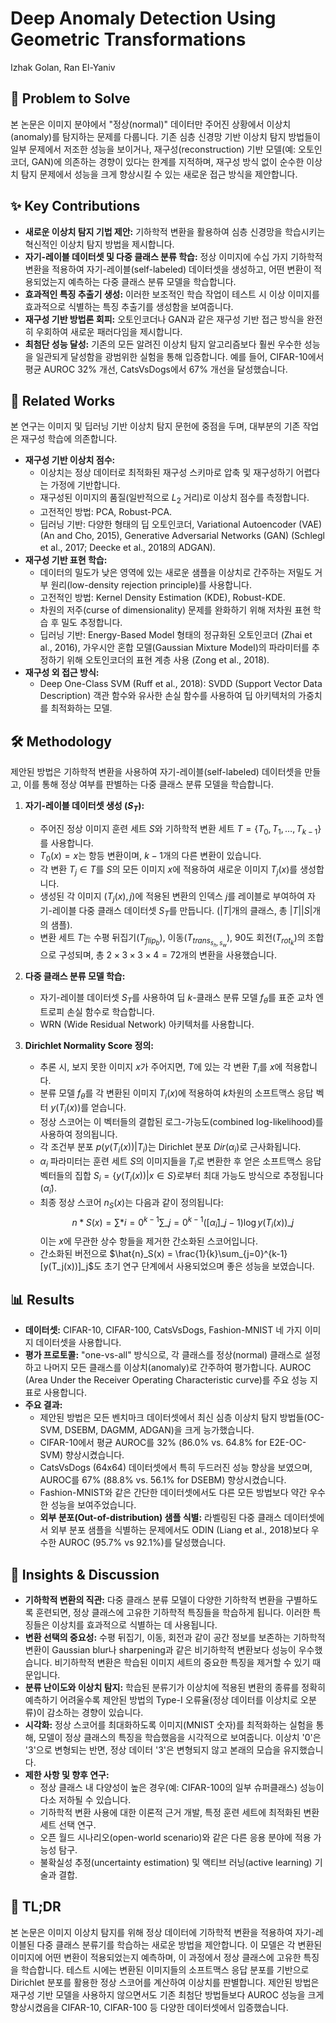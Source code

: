 # Deep Anomaly Detection Using Geometric Transformations

Izhak Golan, Ran El-Yaniv

## 🧩 Problem to Solve

본 논문은 이미지 분야에서 "정상(normal)" 데이터만 주어진 상황에서 이상치(anomaly)를 탐지하는 문제를 다룹니다. 기존 심층 신경망 기반 이상치 탐지 방법들이 일부 문제에서 저조한 성능을 보이거나, 재구성(reconstruction) 기반 모델(예: 오토인코더, GAN)에 의존하는 경향이 있다는 한계를 지적하며, 재구성 방식 없이 순수한 이상치 탐지 문제에서 성능을 크게 향상시킬 수 있는 새로운 접근 방식을 제안합니다.

## ✨ Key Contributions

- **새로운 이상치 탐지 기법 제안:** 기하학적 변환을 활용하여 심층 신경망을 학습시키는 혁신적인 이상치 탐지 방법을 제시합니다.
- **자기-레이블 데이터셋 및 다중 클래스 분류 학습:** 정상 이미지에 수십 가지 기하학적 변환을 적용하여 자기-레이블(self-labeled) 데이터셋을 생성하고, 어떤 변환이 적용되었는지 예측하는 다중 클래스 분류 모델을 학습합니다.
- **효과적인 특징 추출기 생성:** 이러한 보조적인 학습 작업이 테스트 시 이상 이미지를 효과적으로 식별하는 특징 추출기를 생성함을 보여줍니다.
- **재구성 기반 방법론 회피:** 오토인코더나 GAN과 같은 재구성 기반 접근 방식을 완전히 우회하여 새로운 패러다임을 제시합니다.
- **최첨단 성능 달성:** 기존의 모든 알려진 이상치 탐지 알고리즘보다 훨씬 우수한 성능을 일관되게 달성함을 광범위한 실험을 통해 입증합니다. 예를 들어, CIFAR-10에서 평균 AUROC 32% 개선, CatsVsDogs에서 67% 개선을 달성했습니다.

## 📎 Related Works

본 연구는 이미지 및 딥러닝 기반 이상치 탐지 문헌에 중점을 두며, 대부분의 기존 작업은 재구성 학습에 의존합니다.

- **재구성 기반 이상치 점수:**
  - 이상치는 정상 데이터로 최적화된 재구성 스키마로 압축 및 재구성하기 어렵다는 가정에 기반합니다.
  - 재구성된 이미지의 품질(일반적으로 $L_2$ 거리)로 이상치 점수를 측정합니다.
  - 고전적인 방법: PCA, Robust-PCA.
  - 딥러닝 기반: 다양한 형태의 딥 오토인코더, Variational Autoencoder (VAE) (An and Cho, 2015), Generative Adversarial Networks (GAN) (Schlegl et al., 2017; Deecke et al., 2018의 ADGAN).
- **재구성 기반 표현 학습:**
  - 데이터의 밀도가 낮은 영역에 있는 새로운 샘플을 이상치로 간주하는 저밀도 거부 원리(low-density rejection principle)를 사용합니다.
  - 고전적인 방법: Kernel Density Estimation (KDE), Robust-KDE.
  - 차원의 저주(curse of dimensionality) 문제를 완화하기 위해 저차원 표현 학습 후 밀도 추정합니다.
  - 딥러닝 기반: Energy-Based Model 형태의 정규화된 오토인코더 (Zhai et al., 2016), 가우시안 혼합 모델(Gaussian Mixture Model)의 파라미터를 추정하기 위해 오토인코더의 표현 계층 사용 (Zong et al., 2018).
- **재구성 외 접근 방식:**
  - Deep One-Class SVM (Ruff et al., 2018): SVDD (Support Vector Data Description) 객관 함수와 유사한 손실 함수를 사용하여 딥 아키텍처의 가중치를 최적화하는 모델.

## 🛠️ Methodology

제안된 방법은 기하학적 변환을 사용하여 자기-레이블(self-labeled) 데이터셋을 만들고, 이를 통해 정상 여부를 판별하는 다중 클래스 분류 모델을 학습합니다.

1. **자기-레이블 데이터셋 생성 ($S_T$):**

   - 주어진 정상 이미지 훈련 세트 $S$와 기하학적 변환 세트 $T = \{T_0, T_1, \dots, T_{k-1}\}$를 사용합니다.
   - $T_0(x) = x$는 항등 변환이며, $k-1$개의 다른 변환이 있습니다.
   - 각 변환 $T_j \in T$를 $S$의 모든 이미지 $x$에 적용하여 새로운 이미지 $T_j(x)$를 생성합니다.
   - 생성된 각 이미지 $(T_j(x), j)$에 적용된 변환의 인덱스 $j$를 레이블로 부여하여 자기-레이블 다중 클래스 데이터셋 $S_T$를 만듭니다. ($|T|$개의 클래스, 총 $|T||S|$개의 샘플).
   - 변환 세트 $T$는 수평 뒤집기($T_{flip_b}$), 이동($T_{trans_{s_h, s_w}}$), 90도 회전($T_{rot_k}$)의 조합으로 구성되며, 총 $2 \times 3 \times 3 \times 4 = 72$개의 변환을 사용했습니다.

2. **다중 클래스 분류 모델 학습:**

   - 자기-레이블 데이터셋 $S_T$를 사용하여 딥 $k$-클래스 분류 모델 $f_\theta$를 표준 교차 엔트로피 손실 함수로 학습합니다.
   - WRN (Wide Residual Network) 아키텍처를 사용합니다.

3. **Dirichlet Normality Score 정의:**
   - 추론 시, 보지 못한 이미지 $x$가 주어지면, $T$에 있는 각 변환 $T_i$를 $x$에 적용합니다.
   - 분류 모델 $f_\theta$를 각 변환된 이미지 $T_i(x)$에 적용하여 $k$차원의 소프트맥스 응답 벡터 $y(T_i(x))$를 얻습니다.
   - 정상 스코어는 이 벡터들의 결합된 로그-가능도(combined log-likelihood)를 사용하여 정의됩니다.
   - 각 조건부 분포 $p(y(T_i(x))|T_i)$는 Dirichlet 분포 $Dir(\alpha_i)$로 근사화됩니다.
   - $\alpha_i$ 파라미터는 훈련 세트 $S$의 이미지들을 $T_i$로 변환한 후 얻은 소프트맥스 응답 벡터들의 집합 $S_i = \{y(T_i(x))|x \in S\}$로부터 최대 가능도 방식으로 추정됩니다($\tilde{\alpha}_i$).
   - 최종 정상 스코어 $n_S(x)$는 다음과 같이 정의됩니다:
     $$ n*S(x) = \sum*{i=0}^{k-1} \sum\_{j=0}^{k-1} ([\tilde{\alpha}_i]\_j - 1) \log y(T_i(x))\_j $$
        이는 $x$에 무관한 상수 항들을 제거한 간소화된 스코어입니다.
   - 간소화된 버전으로 $\hat{n}_S(x) = \frac{1}{k}\sum_{j=0}^{k-1} [y(T_j(x))]_j$도 초기 연구 단계에서 사용되었으며 좋은 성능을 보였습니다.

## 📊 Results

- **데이터셋:** CIFAR-10, CIFAR-100, CatsVsDogs, Fashion-MNIST 네 가지 이미지 데이터셋을 사용합니다.
- **평가 프로토콜:** "one-vs-all" 방식으로, 각 클래스를 정상(normal) 클래스로 설정하고 나머지 모든 클래스를 이상치(anomaly)로 간주하여 평가합니다. AUROC (Area Under the Receiver Operating Characteristic curve)를 주요 성능 지표로 사용합니다.
- **주요 결과:**
  - 제안된 방법은 모든 벤치마크 데이터셋에서 최신 심층 이상치 탐지 방법들(OC-SVM, DSEBM, DAGMM, ADGAN)을 크게 능가했습니다.
  - CIFAR-10에서 평균 AUROC를 32% (86.0% vs. 64.8% for E2E-OC-SVM) 향상시켰습니다.
  - CatsVsDogs (64x64) 데이터셋에서 특히 두드러진 성능 향상을 보였으며, AUROC를 67% (88.8% vs. 56.1% for DSEBM) 향상시켰습니다.
  - Fashion-MNIST와 같은 간단한 데이터셋에서도 다른 모든 방법보다 약간 우수한 성능을 보여주었습니다.
  - **외부 분포(Out-of-distribution) 샘플 식별:** 라벨링된 다중 클래스 데이터셋에서 외부 분포 샘플을 식별하는 문제에서도 ODIN (Liang et al., 2018)보다 우수한 AUROC (95.7% vs 92.1%)를 달성했습니다.

## 🧠 Insights & Discussion

- **기하학적 변환의 직관:** 다중 클래스 분류 모델이 다양한 기하학적 변환을 구별하도록 훈련되면, 정상 클래스에 고유한 기하학적 특징들을 학습하게 됩니다. 이러한 특징들은 이상치를 효과적으로 식별하는 데 사용됩니다.
- **변환 선택의 중요성:** 수평 뒤집기, 이동, 회전과 같이 공간 정보를 보존하는 기하학적 변환이 Gaussian blur나 sharpening과 같은 비기하학적 변환보다 성능이 우수했습니다. 비기하학적 변환은 학습된 이미지 세트의 중요한 특징을 제거할 수 있기 때문입니다.
- **분류 난이도와 이상치 탐지:** 학습된 분류기가 이상치에 적용된 변환의 종류를 정확히 예측하기 어려울수록 제안된 방법의 Type-I 오류율(정상 데이터를 이상치로 오분류)이 감소하는 경향이 있습니다.
- **시각화:** 정상 스코어를 최대화하도록 이미지(MNIST 숫자)를 최적화하는 실험을 통해, 모델이 정상 클래스의 특징을 학습했음을 시각적으로 보여줍니다. 이상치 '0'은 '3'으로 변형되는 반면, 정상 데이터 '3'은 변형되지 않고 본래의 모습을 유지했습니다.
- **제한 사항 및 향후 연구:**
  - 정상 클래스 내 다양성이 높은 경우(예: CIFAR-100의 일부 슈퍼클래스) 성능이 다소 저하될 수 있습니다.
  - 기하학적 변환 사용에 대한 이론적 근거 개발, 특정 훈련 세트에 최적화된 변환 세트 선택 연구.
  - 오픈 월드 시나리오(open-world scenario)와 같은 다른 응용 분야에 적용 가능성 탐구.
  - 불확실성 추정(uncertainty estimation) 및 액티브 러닝(active learning) 기술과 결합.

## 📌 TL;DR

본 논문은 이미지 이상치 탐지를 위해 정상 데이터에 기하학적 변환을 적용하여 자기-레이블된 다중 클래스 분류기를 학습하는 새로운 방법을 제안합니다. 이 모델은 각 변환된 이미지에 어떤 변환이 적용되었는지 예측하며, 이 과정에서 정상 클래스에 고유한 특징을 학습합니다. 테스트 시에는 변환된 이미지들의 소프트맥스 응답 분포를 기반으로 Dirichlet 분포를 활용한 정상 스코어를 계산하여 이상치를 판별합니다. 제안된 방법은 재구성 기반 모델을 사용하지 않으면서도 기존 최첨단 방법들보다 AUROC 성능을 크게 향상시켰음을 CIFAR-10, CIFAR-100 등 다양한 데이터셋에서 입증했습니다.
